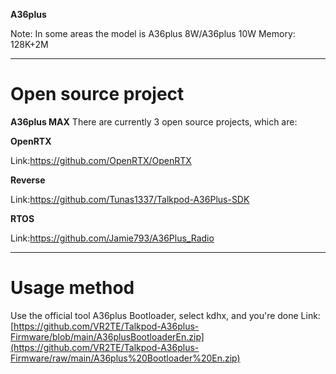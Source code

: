 <b>A36plus</b>

Note: In some areas the model is A36plus 8W/A36plus 10W
Memory: 128K+2M

---

# Open source project


<b>A36plus MAX</b>
There are currently 3 open source projects, which are:

<b>OpenRTX</b>

Link:https://github.com/OpenRTX/OpenRTX


<b>Reverse</b>

Link:https://github.com/Tunas1337/Talkpod-A36Plus-SDK


<b>RTOS</b>

Link:https://github.com/Jamie793/A36Plus_Radio

---

# Usage method

Use the official tool A36plus Bootloader, select kdhx, and you're done
Link:[https://github.com/VR2TE/Talkpod-A36plus-Firmware/blob/main/A36plusBootloaderEn.zip](https://github.com/VR2TE/Talkpod-A36plus-Firmware/raw/main/A36plus%20Bootloader%20En.zip)
